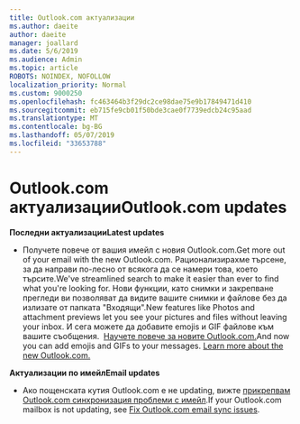 ```yaml
---
title: Outlook.com актуализации
ms.author: daeite
author: daeite
manager: joallard
ms.date: 5/6/2019
ms.audience: Admin
ms.topic: article
ROBOTS: NOINDEX, NOFOLLOW
localization_priority: Normal
ms.custom: 9000250
ms.openlocfilehash: fc463464b3f29dc2ce98dae75e9b17849471d410
ms.sourcegitcommit: eb715fe9cb01f50bde3cae0f7739edcb24c95aad
ms.translationtype: MT
ms.contentlocale: bg-BG
ms.lasthandoff: 05/07/2019
ms.locfileid: "33653788"
---
```

# <a name="outlookcom-updates"></a><span data-ttu-id="7a810-102">Outlook.com актуализации</span><span class="sxs-lookup"><span data-stu-id="7a810-102">Outlook.com updates</span></span>

<span data-ttu-id="7a810-103">**Последни актуализации**</span><span class="sxs-lookup"><span data-stu-id="7a810-103">**Latest updates**</span></span>

- <span data-ttu-id="7a810-104">Получете повече от вашия имейл с новия Outlook.com.</span><span class="sxs-lookup"><span data-stu-id="7a810-104">Get more out of your email with the new Outlook.com.</span></span> <span data-ttu-id="7a810-105">Рационализирахме търсене, за да направи по-лесно от всякога да се намери това, което търсите.</span><span class="sxs-lookup"><span data-stu-id="7a810-105">We've streamlined search to make it easier than ever to find what you're looking for.</span></span> <span data-ttu-id="7a810-106">Нови функции, като снимки и закрепване прегледи ви позволяват да видите вашите снимки и файлове без да излизате от папката "Входящи".</span><span class="sxs-lookup"><span data-stu-id="7a810-106">New features like Photos and attachment previews let you see your pictures and files without leaving your inbox.</span></span> <span data-ttu-id="7a810-107">И сега можете да добавите emojis и GIF файлове към вашите съобщения.  [Научете повече за новите Outlook.com.](https://support.office.com/article/40676ad0-c831-45ac-a023-5be633be798d)</span><span class="sxs-lookup"><span data-stu-id="7a810-107">And now you can add emojis and GIFs to your messages. [Learn more about the new Outlook.com.](https://support.office.com/article/40676ad0-c831-45ac-a023-5be633be798d)</span></span>

<span data-ttu-id="7a810-108">**Актуализации по имейл**</span><span class="sxs-lookup"><span data-stu-id="7a810-108">**Email updates**</span></span>

- <span data-ttu-id="7a810-109">Ако пощенската кутия Outlook.com е не updating, вижте [прикрепвам Outlook.com синхронизация проблеми с имейл](https://support.office.com/article/d39e3341-8d79-4bf1-b3c7-ded602233642).</span><span class="sxs-lookup"><span data-stu-id="7a810-109">If your Outlook.com mailbox is not updating, see [Fix Outlook.com email sync issues](https://support.office.com/article/d39e3341-8d79-4bf1-b3c7-ded602233642).</span></span>